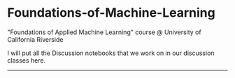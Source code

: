 # Foundations-of-Machine-Learning
"Foundations of Applied Machine Learning" course @ University of California Riverside

I will put all the Discussion notebooks that we work on in our discussion classes here.

---

